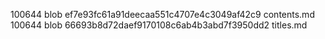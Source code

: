 
100644 blob ef7e93fc61a91deecaa551c4707e4c3049af42c9	contents.md
100644 blob 66693b8d72daef9170108c6ab4b3abd7f3950dd2	titles.md

